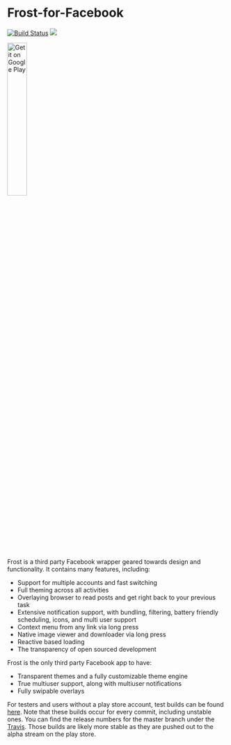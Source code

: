 # Frost-for-Facebook

[![Build Status](https://travis-ci.org/AllanWang/Frost-for-Facebook.svg?branch=master)](https://travis-ci.org/AllanWang/Frost-for-Facebook)
[![](https://raw.githubusercontent.com/ZenHubIO/support/master/zenhub-badge.png)](https://zenhub.com)

<a href='https://play.google.com/store/apps/details?id=com.pitchedapps.frost&utm_source=github'><img alt='Get it on Google Play' width="30%" src='https://play.google.com/intl/en_us/badges/images/generic/en_badge_web_generic.png'/></a>

Frost is a third party Facebook wrapper geared towards design and functionality.
It contains many features, including:
* Support for multiple accounts and fast switching
* Full theming across all activities
* Overlaying browser to read posts and get right back to your previous task
* Extensive notification support, with bundling, filtering, battery friendly scheduling, icons, and multi user support
* Context menu from any link via long press
* Native image viewer and downloader via long press
* Reactive based loading
* The transparency of open sourced development

Frost is the only third party Facebook app to have:
* Transparent themes and a fully customizable theme engine
* True multiuser support, along with multiuser notifications
* Fully swipable overlays

For testers and users without a play store account, test builds can be found [here](https://github.com/AllanWang/Frost-for-Facebook-APK-Builder/releases).
Note that these builds occur for every commit, including unstable ones.
You can find the release numbers for the master branch under the [Travis](https://travis-ci.org/AllanWang/Frost-for-Facebook/branches).
Those builds are likely more stable as they are pushed out to the alpha stream on the play store.